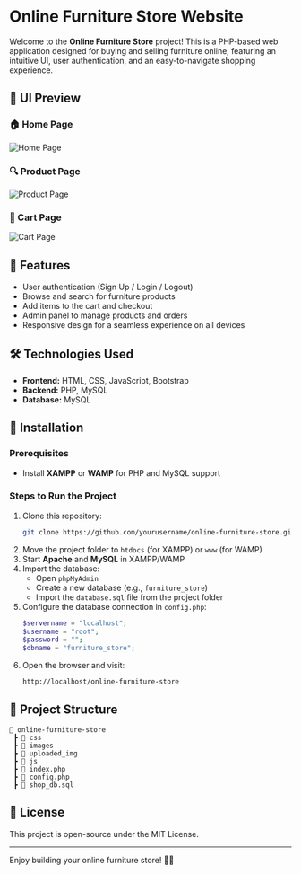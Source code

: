 # Online Furniture Store Website

Welcome to the **Online Furniture Store** project! This is a PHP-based web application designed for buying and selling furniture online, featuring an intuitive UI, user authentication, and an easy-to-navigate shopping experience.

## 📸 UI Preview

### 🏠 Home Page
![Home Page](./ss/Home.png)

### 🔍 Product Page
![Product Page](https://your-image-url.com/product.png)

### 🛒 Cart Page
![Cart Page](https://your-image-url.com/cart.png)

## 🌟 Features
- User authentication (Sign Up / Login / Logout)
- Browse and search for furniture products
- Add items to the cart and checkout
- Admin panel to manage products and orders
- Responsive design for a seamless experience on all devices

## 🛠️ Technologies Used
- **Frontend:** HTML, CSS, JavaScript, Bootstrap
- **Backend:** PHP, MySQL
- **Database:** MySQL

## 🚀 Installation

### Prerequisites
- Install **XAMPP** or **WAMP** for PHP and MySQL support

### Steps to Run the Project
1. Clone this repository:
   ```bash
   git clone https://github.com/yourusername/online-furniture-store.git
   ```
2. Move the project folder to `htdocs` (for XAMPP) or `www` (for WAMP)
3. Start **Apache** and **MySQL** in XAMPP/WAMP
4. Import the database:
   - Open `phpMyAdmin`
   - Create a new database (e.g., `furniture_store`)
   - Import the `database.sql` file from the project folder
5. Configure the database connection in `config.php`:
   ```php
   $servername = "localhost";
   $username = "root";
   $password = "";
   $dbname = "furniture_store";
   ```
6. Open the browser and visit:
   ```
   http://localhost/online-furniture-store
   ```

## 📂 Project Structure
```
📁 online-furniture-store
 ┣ 📂 css
 ┣ 📂 images
 ┣ 📂 uploaded_img
 ┣ 📂 js
 ┣ 📜 index.php
 ┣ 📜 config.php
 ┣ 📜 shop_db.sql
```

## 📝 License
This project is open-source under the MIT License.

---

Enjoy building your online furniture store! 🏡💺

